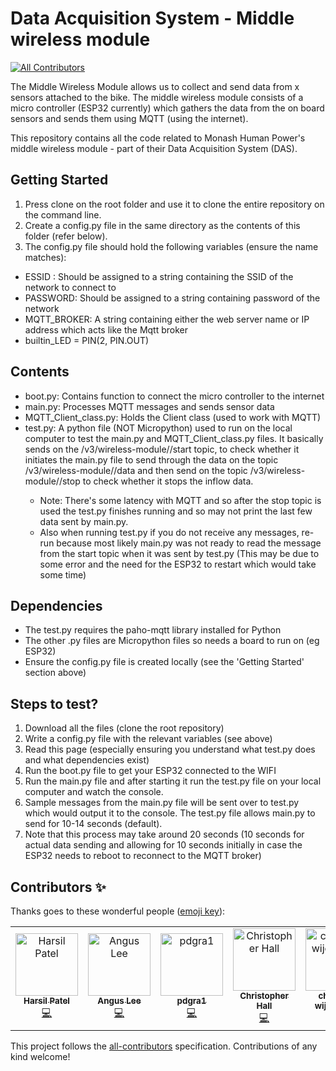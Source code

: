# Data Acquisition System - Middle wireless module

[![All Contributors](https://img.shields.io/badge/all_contributors-6-orange.svg?style=flat-square)](#contributors)

The Middle Wireless Module allows us to collect and send data from x sensors attached to the bike. The middle wireless module consists of a micro controller (ESP32 currently) which gathers the data from the on board sensors and sends them using MQTT (using the internet).

This repository contains all the code related to Monash Human Power's middle wireless module - part of their Data Acquisition System (DAS).

## Getting Started

1. Press clone on the root folder and use it to clone the entire repository on the command line.
2. Create a config.py file in the same directory as the contents of this folder (refer below).
3. The config.py file should hold the following variables (ensure the name matches):
- ESSID : Should be assigned to a string containing the SSID of the network to connect to
- PASSWORD: Should be assigned to a string containing password of the network
- MQTT_BROKER: A string containing either the web server name or IP address which acts like the Mqtt broker
- builtin_LED = PIN(2, PIN.OUT)

## Contents
- boot.py: Contains function to connect the micro controller to the internet
- main.py: Processes MQTT messages and sends sensor data
- MQTT_Client_class.py: Holds the Client class (used to work with MQTT)
- test.py: A python file (NOT Micropython) used to run on the local computer to test the main.py and MQTT_Client_class.py files. It basically sends on the /v3/wireless-module/<id>/start topic, to check whether it initiates the main.py file to send through the data on the topic /v3/wireless-module/<id>/data and then send on the topic /v3/wireless-module/<id>/stop to check whether it stops the inflow data. 
	- Note: There's some latency with MQTT and so after the stop topic is used the test.py 	finishes running and so may not print the last few data sent by main.py.
	- Also when running test.py if you do not receive any messages, re-run because most likely main.py was not ready to read the message from the start topic when it was sent by test.py (This may be due to some error and the need for the ESP32 to restart which would take some time)


## Dependencies
- The test.py requires the paho-mqtt library installed for Python
- The other .py files are Micropython files so needs a board to run on (eg ESP32)
- Ensure the config.py file is created locally (see the 'Getting Started' section above)


## Steps to test?
1. Download all the files (clone the root repository)
2. Write a config.py file with the relevant variables (see above)
3. Read this page (especially ensuring you understand what test.py does and what dependencies exist)
4. Run the boot.py file to get your ESP32 connected to the WIFI
5. Run the main.py file and after starting it run the test.py file on your local computer and watch the console.
6. Sample messages from the main.py file will be sent over to test.py which would output it to the console. The test.py file allows main.py to send for 10-14 seconds (default).
7. Note that this process may take around 20 seconds (10 seconds for actual data sending and allowing for 10 seconds initially in case the ESP32 needs to reboot to reconnect to the MQTT broker)

## Contributors ✨

Thanks goes to these wonderful people ([emoji key](https://allcontributors.org/docs/en/emoji-key)):

<!-- ALL-CONTRIBUTORS-LIST:START - Do not remove or modify this section -->
<!-- prettier-ignore -->
<table>
  <tr>
    <td align="center"><a href="https://twitter.com/harsilspatel"><img src="https://avatars1.githubusercontent.com/u/25992839?v=4" width="100px;" alt="Harsil Patel"/><br /><sub><b>Harsil Patel</b></sub></a><br /><a href="https://github.com/monash-human-power/data-acquisition-system/commits?author=harsilspatel" title="Code">💻</a></td>
    <td align="center"><a href="https://khlee.me"><img src="https://avatars3.githubusercontent.com/u/18709969?v=4" width="100px;" alt="Angus Lee"/><br /><sub><b>Angus Lee</b></sub></a><br /><a href="https://github.com/monash-human-power/data-acquisition-system/commits?author=khanguslee" title="Code">💻</a></td>
    <td align="center"><a href="https://github.com/pdgra1"><img src="https://avatars3.githubusercontent.com/u/33751672?v=4" width="100px;" alt="pdgra1"/><br /><sub><b>pdgra1</b></sub></a><br /><a href="https://github.com/monash-human-power/data-acquisition-system/commits?author=pdgra1" title="Code">💻</a></td>
    <td align="center"><a href="https://github.com/hallgchris"><img src="https://avatars2.githubusercontent.com/u/17876556?v=4" width="100px;" alt="Christopher Hall"/><br /><sub><b>Christopher Hall</b></sub></a><br /><a href="https://github.com/monash-human-power/data-acquisition-system/commits?author=hallgchris" title="Code">💻</a></td>
    <td align="center"><a href="https://github.com/chamaka1"><img src="https://avatars0.githubusercontent.com/u/35440106?v=4" width="100px;" alt="chamaka wijesinghe"/><br /><sub><b>chamaka wijesinghe</b></sub></a><br /><a href="https://github.com/monash-human-power/data-acquisition-system/commits?author=chamaka1" title="Code">💻</a></td>
    <td align="center"><a href="https://github.com/rileyclarke"><img src="https://avatars1.githubusercontent.com/u/24428011?v=4" width="100px;" alt="Riley Clarke"/><br /><sub><b>Riley Clarke</b></sub></a><br /><a href="https://github.com/monash-human-power/data-acquisition-system/commits?author=rileyclarke" title="Code">💻</a></td>
  </tr>
</table>

<!-- ALL-CONTRIBUTORS-LIST:END -->

This project follows the [all-contributors](https://github.com/all-contributors/all-contributors) specification. Contributions of any kind welcome!
